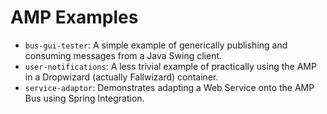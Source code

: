 # AMP Examples

* `bus-gui-tester`:  A simple example of generically publishing and consuming messages from a Java Swing client.
* `user-notifications`:  A less trivial example of practically using the AMP in a Dropwizard (actually Fallwizard) container.
* `service-adaptor`:  Demonstrates adapting a Web Service onto the AMP Bus using Spring Integration.